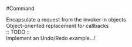 #Command

Encapsulate a request from the invoker in objects<br/>
Object-oriented replacement for callbacks
<br/>
:: TODO :: <br/>
Implement an Undo/Redo example...!
